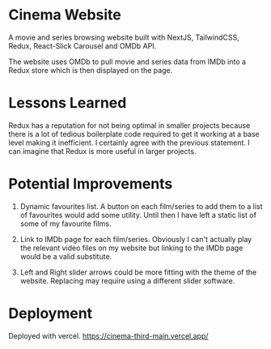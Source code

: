 # Cinema Website
A movie and series browsing website built with NextJS, TailwindCSS, Redux, React-Slick Carousel and OMDb API. 

The website uses OMDb to pull movie and series data from IMDb into a Redux store which is then displayed on the page.

# Lessons Learned
Redux has a reputation for not being optimal in smaller projects because there is a lot of tedious boilerplate code required to get it working at a base level making it inefficient. I certainly agree with the previous statement. I can imagine that Redux is more useful in larger projects.

# Potential Improvements
1) Dynamic favourites list. A button on each film/series to add them to a list of favourites would add some utility. Until then I have left a static list of some of my favourite films.

2) Link to IMDb page for each film/series. Obviously I can't actually play the relevant video files on my website but linking to the IMDb page would be a valid substitute.

3) Left and Right slider arrows could be more fitting with the theme of the website. Replacing may require using a different slider software.

# Deployment
Deployed with vercel. https://cinema-third-main.vercel.app/
